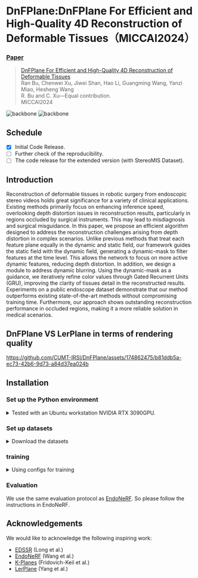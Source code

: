 # DnFPlane:DnFPlane For Efficient and High-Quality 4D Reconstruction of Deformable Tissues（MICCAI2024）

### [Paper]()

> [DnFPlane For Efficient and High-Quality 4D Reconstruction of Deformable Tissues]() \
> Ran Bu, Chenwei Xu, Jiwei Shan, Hao Li, Guangming Wang, Yanzi Miao, Hesheng Wang \
>  R. Bu and C. Xu—Equal contribution. \
> MICCAI2024

![backbone](https://github.com/CUMT-IRSI/DnFPlane/assets/174862475/8ea572ad-8b05-481b-932f-4b03f88d9da8)
![backbone](https://github.com/CUMT-IRSI/DnFPlane/assets/174862475/0384128b-d48f-4e37-bb34-30259df6bda7)

## Schedule
- [x] Initial Code Release.
- [ ] Further check of the reproducibility.
- [ ] The code release for the extended version (with StereoMIS Dataset).

## Introduction
Reconstruction of deformable tissues in robotic surgery from endoscopic stereo videos holds great significance for a variety of clinical applications. Existing methods primarily focus on enhancing inference speed, overlooking depth distortion issues in reconstruction results, particularly in regions occluded by surgical instruments. This may lead to misdiagnosis and surgical misguidance. In this paper, 
we propose an efficient algorithm designed to address the reconstruction challenges arising from depth distortion in complex scenarios. Unlike previous methods that treat each feature plane equally in the dynamic and static field, our framework guides the static field with the dynamic field, generating a dynamic-mask to filter features at the time level. This allows the network to focus on more active dynamic features, reducing depth distortion. In addition, we design a module to address dynamic blurring. Using the dynamic-mask as a guidance, we iteratively refine color values through Gated Recurrent Units (GRU), improving the clarity of tissues detail in the reconstructed results. Experiments on a public endoscope dataset demonstrate that our method outperforms existing state-of-the-art methods without compromising training time. Furthermore, our approach shows outstanding reconstruction performance in occluded regions, making it a more reliable solution in medical scenarios.
## DnFPlane VS LerPlane in terms of rendering quality



https://github.com/CUMT-IRSI/DnFPlane/assets/174862475/b81ddb5a-ec73-42b6-9d73-a84d37ea024b



## Installation

### Set up the Python environment
<details> <summary>Tested with an Ubuntu workstation NVIDIA RTX 3090GPU.</summary>

```
conda create -n dnfplane python=3.9
conda activate dnfplane
pip install -r requirements.txt
pip install git+https://github.com/NVlabs/tiny-cuda-nn/#subdirectory=bindings/torch 
```
If you want to train/test our model on some latest GPUs like RTX4090(tested 2023.12), you can follow this project(https://github.com/Loping151/ForPlane).
</details>

### Set up datasets
<details> <summary>Download the datasets</summary> 

Please download the dataset from [EndoNeRF](https://github.com/med-air/EndoNeRF) 

To use the example config, organize your data like:
```
data
| - endonerf_full_datasets
|   | - cutting_tissues_twice
|   | - pushing_soft_tissues
| - StereoMIS
|   | - stereo_seq_1
|   | - stereo_seq_1
```

</details>

### training
<details> <summary>Using configs for training</summary> 

dnfplane uses configs to control the training process. The example configs are stored in the `dnfplanes/config` folder.
To train a model, run the following command:
```
export CUDA_VISIBLE_DEVICES=0
PYTHONPATH=. python dnfplanes/main.py --config-path /data/DnFPlane/dnfplanes/config/example_cutting-9k.py
```
</details>

### Evaluation
We use the same evaluation protocol as [EndoNeRF](https://github.com/med-air/EndoNeRF). So please follow the instructions in EndoNeRF.

## Acknowledgements
We would like to acknowledge the following inspiring work:
- [EDSSR](https://arxiv.org/pdf/2107.00229) (Long et al.)
- [EndoNeRF](https://github.com/med-air/EndoNeRF) (Wang et al.)
- [K-Planes](https://sarafridov.github.io/K-Planes/) (Fridovich-Keil et al.)
- [LerPlane](https://github.com/Loping151/ForPlane) (Yang et al.)




